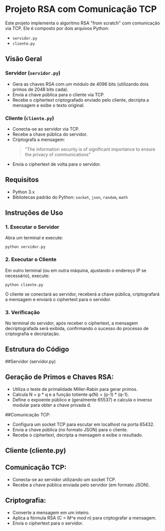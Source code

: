 # Projeto RSA com Comunicação TCP

Este projeto implementa o algoritmo RSA "from scratch" com comunicação via TCP. Ele é composto por dois arquivos Python:

- `servidor.py`
- `cliente.py`

## Visão Geral

### Servidor (`servidor.py`)
- Gera as chaves RSA com um módulo de 4096 bits (utilizando dois primos de 2048 bits cada).
- Envia a chave pública para o cliente via TCP.
- Recebe o ciphertext criptografado enviado pelo cliente, decripta a mensagem e exibe o texto original.

### Cliente (`cliente.py`)
- Conecta-se ao servidor via TCP.
- Recebe a chave pública do servidor.
- Criptografa a mensagem:
  > "The information security is of significant importance to ensure the privacy of communications"
- Envia o ciphertext de volta para o servidor.

## Requisitos

- Python 3.x
- Bibliotecas padrão do Python: `socket`, `json`, `random`, `math`

## Instruções de Uso

### 1. Executar o Servidor

Abra um terminal e execute:
```
python servidor.py
```

### 2. Executar o Cliente
Em outro terminal (ou em outra máquina, ajustando o endereço IP se necessário), execute:
```
python cliente.py
```
O cliente se conectará ao servidor, receberá a chave pública, criptografará a mensagem e enviará o ciphertext para o servidor.

### 3. Verificação
No terminal do servidor, após receber o ciphertext, a mensagem decriptografada será exibida, confirmando o sucesso do processo de criptografia e decriptação.

## Estrutura do Código
##Servidor (servidor.py)

## Geração de Primos e Chaves RSA:
- Utiliza o teste de primalidade Miller-Rabin para gerar primos.
- Calcula N = p * q e a função totiente φ(N) = (p-1) * (q-1).
- Define o expoente público e (geralmente 65537) e calcula o inverso modular para obter a chave privada d.

##Comunicação TCP:
- Configura um socket TCP para escutar em localhost na porta 65432.
- Envia a chave pública (no formato JSON) para o cliente.
- Recebe o ciphertext, decripta a mensagem e exibe o resultado.

## Cliente (cliente.py)
## Comunicação TCP:
- Conecta-se ao servidor utilizando um socket TCP.
- Recebe a chave pública enviada pelo servidor (em formato JSON).

## Criptografia:
- Converte a mensagem em um inteiro.
- Aplica a fórmula RSA (C = M^e mod n) para criptografar a mensagem.
- Envia o ciphertext para o servidor.
